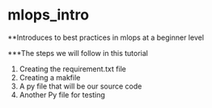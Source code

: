 # mlops_intro
**Introduces to best practices in mlops at a beginner level

***The steps we will follow in this tutorial

1. Creating the requirement.txt file
2. Creating a makfile
3. A py file that will be our source code
4. Another Py file for testing
